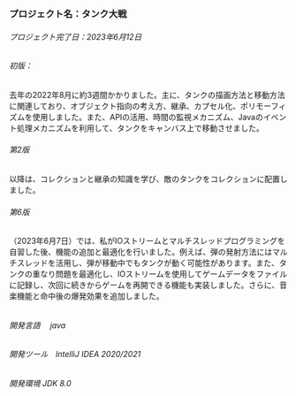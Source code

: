 ### プロジェクト名：タンク大戦



###### プロジェクト完了日：2023年6月12日



###### 初版：

 去年の2022年8月に約3週間かかりました。主に、タンクの描画方法と移動方法に関連しており、オブジェクト指向の考え方、継承、カプセル化、ポリモーフィズムを使用しました。また、APIの活用、時間の監視メカニズム、Javaのイベント処理メカニズムを利用して、タンクをキャンバス上で移動させました。

###### 第2版

 以降は、コレクションと継承の知識を学び、敵のタンクをコレクションに配置しました。

###### 第6版

（2023年6月7日）では、私がIOストリームとマルチスレッドプログラミングを自習した後、機能の追加と最適化を行いました。例えば、弾の発射方法にはマルチスレッドを活用し、弾が移動中でもタンクが動く可能性があります。また、タンクの重なり問題を最適化し、IOストリームを使用してゲームデータをファイルに記録し、次回に続きからゲームを再開できる機能も実装しました。さらに、音楽機能と命中後の爆発効果を追加しました。

###### 

###### 開発言語　    java

###### 開発ツール　IntelliJ IDEA 2020/2021

###### 開発環境        JDK  8.0
